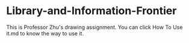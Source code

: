 # Library-and-Information-Frontier
This is Professor Zhu's drawing assignment.
You can click How To Use it.md to know the way to use it.
